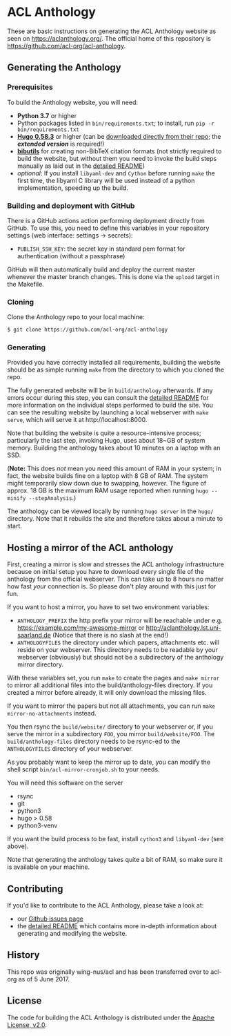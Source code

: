 # ACL Anthology

These are basic instructions on generating the ACL Anthology website as seen on <https://aclanthology.org/>.
The official home of this repository is <https://github.com/acl-org/acl-anthology>.

## Generating the Anthology

### Prerequisites

To build the Anthology website, you will need:

+ **Python 3.7** or higher
+ Python packages listed in `bin/requirements.txt`; to install, run `pip -r bin/requirements.txt`
+ [**Hugo 0.58.3**](https://gohugo.io) or higher (can be [downloaded directly from
  their repo](https://github.com/gohugoio/hugo/releases); the ***extended version*** is required!)
+ [**bibutils**](https://sourceforge.net/p/bibutils/home/Bibutils/) for creating
  non-BibTeX citation formats (not strictly required to build the website, but
  without them you need to invoke the build steps manually as laid out in the
  [detailed README](README_detailed.md))
+ *optional*: If you install `libyaml-dev` and `Cython` before running `make`
   the first time, the libyaml C library will be used instead of a python
   implementation, speeding up the build.

### Building and deployment with GitHub

There is a GitHub actions action performing deployment directly from GitHub.  To use this, you need to
define this variables in your repository settings (web interface: settings -> secrets):

+ `PUBLISH_SSH_KEY`: the secret key in standard pem format for authentication (without a passphrase)

GitHub will then automatically build and deploy the current master whenever the master branch changes.
This is done via the `upload` target in the Makefile.

### Cloning

Clone the Anthology repo to your local machine:

```bash
$ git clone https://github.com/acl-org/acl-anthology
```

### Generating

Provided you have correctly installed all requirements, building the website
should be as simple running `make` from the directory to which
you cloned the repo.

The fully generated website will be in `build/anthology` afterwards.  If any errors
occur during this step, you can consult the [detailed
README](README_detailed.md) for more information on the individual steps
performed to build the site.  You can see the resulting website by launching
a local webserver with `make serve`, which will serve it at http://localhost:8000.

Note that building the website is quite a resource-intensive process;
particularly the last step, invoking Hugo, uses about 18~GB of system memory.
Building the anthology takes about 10 minutes on a laptop with an SSD.

(**Note:** This does *not* mean you need this amount of RAM in your system; in
fact, the website builds fine on a laptop with 8 GB of RAM.  The system might
temporarily slow down due to swapping, however.  The figure of approx. 18 GB is
the maximum RAM usage reported when running `hugo --minify --stepAnalysis`.)

The anthology can be viewed locally by running `hugo server` in the
`hugo/` directory.  Note that it rebuilds the site and therefore takes
about a minute to start.


## Hosting a mirror of the ACL anthology

First, creating a mirror is slow and stresses the ACL anthology
infrastructure because on initial setup you have to download every
single file of the anthology from the official webserver.  This can
take up to 8 hours no matter how fast *your* connection is.  So please
don't play around with this just for fun.

If you want to host a mirror, you have to set two environment variables:
 - `ANTHOLOGY_PREFIX` the http prefix your mirror will be reachable under
   e.g. https://example.com/my-awesome-mirror or http://aclanthology.lst.uni-saarland.de
   (Notice that there is no slash at the end!)
 - `ANTHOLOGYFILES` the directory under which papers, attachments etc.
   will reside on your webserver.  This directory needs to be readable
   by your webserver (obviously) but should not be a subdirectory
   of the anthology mirror directory.

With these variables set, you run `make` to create the pages and `make
mirror` to mirror all additional files into the build/anthology-files
directory.  If you created a mirror before already, it will only
download the missing files.

If you want to mirror the papers but not all attachments, you can run
`make mirror-no-attachments` instead.

You then rsync the `build/website/` directory to your webserver or, if
you serve the mirror in a subdirectory `FOO`, you mirror
`build/website/FOO`.  The `build/anthology-files` directory needs to
be rsync-ed to the `ANTHOLOGYFILES` directory of your webserver.

As you probably want to keep the mirror up to date, you can modify the
shell script `bin/acl-mirror-cronjob.sh` to your needs.

You will need this software on the server
 - rsync
 - git
 - python3
 - hugo > 0.58
 - python3-venv

If you want the build process to be fast, install `cython3` and
`libyaml-dev` (see above).

Note that generating the anthology takes quite a bit of RAM, so make
sure it is available on your machine.

## Contributing

If you'd like to contribute to the ACL Anthology, please take a look at:

- our [Github issues page](https://github.com/acl-org/acl-anthology/issues)
- the [detailed README](README_detailed.md) which contains more in-depth information about generating and modifying the website.

## History

This repo was originally wing-nus/acl and has been transferred over to acl-org as of 5 June 2017.

## License

The code for building the ACL Anthology is distributed under the [Apache License, v2.0](https://www.apache.org/licenses/LICENSE-2.0).
